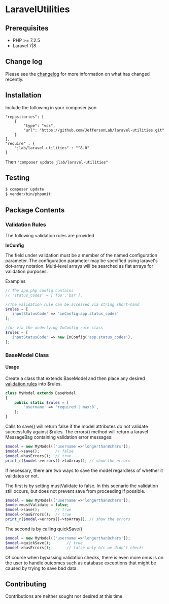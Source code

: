 # LaravelUtilities

## Prerequisites
 - PHP >= 7.2.5
 - Laravel 7|8

## Change log

Please see the [changelog](changelog.md) for more information on what has changed recently.

## Installation

Include the following in your composer.json

~~~~
"repositories": [
    {
        "type": "vcs",
        "url": "https://github.com/JeffersonLab/laravel-utilities.git"
    }
],
"require" : {
    "jlab/laravel-utilities" : "^8.0"
}
~~~~


Then
`"composer update jlab/laravel-utilities"`

## Testing

``` bash
$ composer update
$ vendor/bin/phpunit 
```

## Package Contents

### Validation Rules

The following validation rules are provided

**InConfig**

The field under validation must be a member of the named configuration parameter.
The configuration parameter may be specified using laravel's dot-array notation. Multi-level arrays will be searched as flat arrays for validation purposes. 

Examples

```php
// The app.php config contains
// 'status_codes' = ['foo','bar'],

//The validation rule can be accessed via string short-hand
$rules = [
  'inputStatusCode' => 'inConfig:app.status_codes'
];

//or via the underlying InConfig rule class
$rules = [
  'inputStatusCode' => new InConfig('app.status_codes'),
];

```

### BaseModel Class

#### Usage

Create a class that extends BaseModel and then place any desired [validation rules](https://laravel.com/docs/validation#available-validation-rules) into $rules.
``` php
class MyModel extends BaseModel
{
    public static $rules = [
        'username' => 'required | max:8',
    ];
}
```

Calls to save() will return false if the model attributes do not validate successfully against $rules.  The errors() method will return a laravel MessageBag containing validation error messages:

``` php
$model = new MyModel(['username'=>'longerthan8chars']);
$model->save();       // false
$model->hasErrors();  // true
print_r($model->errors()->toArray(); // show the errors  
```

If necessary, there are two ways to save the model regardless of whether it validates or not.

The first is by setting mustValidate to false.  In this scenario the validation still occurs, but does not prevent save from proceeding if possible.

``` php
$model = new MyModel(['username'=>'longerthan8chars']);
$mode->mustValidate = false;
$model->save();       // true
$model->hasErrors();  // true
print_r($model->errors()->toArray(); // show the errors  
```

The second is by calling quickSave()
``` php
$model = new MyModel(['username'=>'longerthan8chars']);
$model->quickSave();       // true
$model->hasErrors();       // false only b/c we didn't check!  
```

Of course when bypassing validation checks, there is even more onus is on the user to handle outcomes such as database exceptions that might be caused by trying to save bad data.


## Contributing

Contributions are neither sought nor desired at this time.

